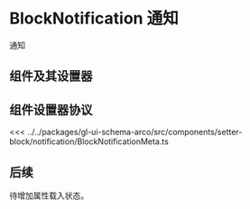 <script setup>
import Example from '../../.vitepress/components/setter-block/notification/Example.vue';
import {BlockNotificationMeta as componentMeta} from "@geelato/gl-ui-schema-arco";

</script>


# BlockNotification 通知
通知

## 组件及其设置器

<Example /> 

## 组件设置器协议

<ComponentBuilderExample :componentMeta="componentMeta"/>
<<< ../../packages/gl-ui-schema-arco/src/components/setter-block/notification/BlockNotificationMeta.ts

## 后续
待增加属性载入状态。

